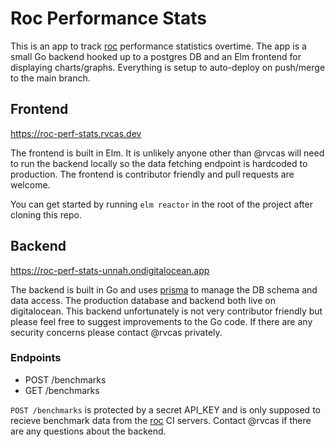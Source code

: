 # Roc Performance Stats

This is an app to track [roc](https://github.com/rtfeldman/roc) performance statistics
overtime. The app is a small Go backend hooked up to a postgres DB and
an Elm frontend for displaying charts/graphs. Everything is setup to auto-deploy on push/merge
to the main branch.

## Frontend

https://roc-perf-stats.rvcas.dev

The frontend is built in Elm. It is unlikely anyone other than @rvcas will need to
run the backend locally so the data fetching endpoint is hardcoded to production.
The frontend is contributor friendly and pull requests are welcome.

You can get started by running `elm reactor` in the root of the project after cloning this repo.

## Backend

https://roc-perf-stats-unnah.ondigitalocean.app

The backend is built in Go and uses [prisma](https://prisma.io) to manage the DB schema and data access.
The production database and backend both live on digitalocean. This backend unfortunately is not very
contributor friendly but please feel free to suggest improvements to the Go code. If there are any security concerns
please contact @rvcas privately.

### Endpoints

* POST /benchmarks
* GET /benchmarks

`POST /benchmarks` is protected by a secret API_KEY and is only supposed to recieve benchmark data
from the [roc](https://github.com/rtfeldman/roc) CI servers. Contact @rvcas if there are any questions about the backend.